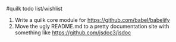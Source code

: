 #quilk todo list/wishlist

1.  Write a quilk core module for https://github.com/babel/babelify
1.  Move the ugly README.md to a pretty documentation site with something like https://github.com/jsdoc3/jsdoc
